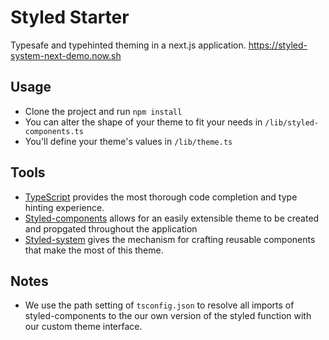 # Styled Starter

Typesafe and typehinted theming in a next.js application.
https://styled-system-next-demo.now.sh

## Usage

- Clone the project and run `npm install`
- You can alter the shape of your theme to fit your needs in `/lib/styled-components.ts`
- You'll define your theme's values in `/lib/theme.ts`

## Tools

- [TypeScript](https://www.typescriptlang.org/) provides the most thorough code completion and type hinting experience.
- [Styled-components](https://www.styled-components.com/) allows for an easily extensible theme to be created and propgated throughout the application
- [Styled-system](https://github.com/jxnblk/styled-system) gives the mechanism for crafting reusable components that make the most of this theme.

## Notes

- We use the path setting of `tsconfig.json` to resolve all imports of styled-components to the our own version of the styled function with our custom theme interface.

